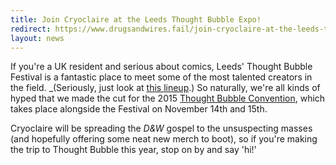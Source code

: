 ```yaml
---
title: Join Cryoclaire at the Leeds Thought Bubble Expo!
redirect: https://www.drugsandwires.fail/join-cryoclaire-at-the-leeds-thought-bubble-expo/
layout: news
---
```


If you're a UK resident and serious about comics, Leeds' Thought Bubble Festival is a fantastic place to meet some of the most talented creators in the field. \_(Seriously, just look at [this lineup](http://thoughtbubblefestival.com/guests/).) So naturally, we're all kinds of hyped that we made the cut for the 2015 [Thought Bubble Convention](http://thoughtbubblefestival.com/exhibitors/), which takes place alongside the Festival on November 14th and 15th.

Cryoclaire will be spreading the *D&amp;W* gospel to the unsuspecting masses (and hopefully offering some neat new merch to boot), so if you're making the trip to Thought Bubble this year, stop on by and say 'hi!'
